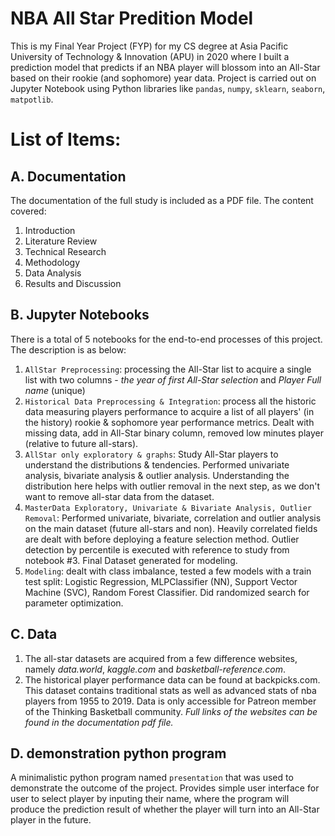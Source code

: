 # NBA All Star Predition Model
This is my Final Year Project (FYP) for my CS degree at Asia Pacific University of Technology & Innovation (APU) in 2020 where I built a prediction model that predicts if an NBA player will blossom into an All-Star based on their rookie (and sophomore) year data. Project is carried out on Jupyter Notebook using Python libraries like `pandas`, `numpy`, `sklearn`, `seaborn`, `matpotlib`.


# List of Items:
## A. Documentation
The documentation of the full study is included as a PDF file. The content covered:
1. Introduction
2. Literature Review
3. Technical Research
4. Methodology  
5. Data Analysis
6. Results and Discussion

## B. Jupyter Notebooks
There is a total of 5 notebooks for the end-to-end processes of this project. The description is as below:
1. `AllStar Preprocessing`: processing the All-Star list to acquire a single list with two columns - _the year of first All-Star selection_ and _Player Full name_ (unique)
2. `Historical Data Preprocessing & Integration`: process all the historic data measuring players performance to acquire a list of all players' (in the history) rookie & sophomore year performance metrics. Dealt with missing data, add in All-Star binary column, removed low minutes player (relative to future all-stars).
3. `AllStar only exploratory & graphs`: Study All-Star players to understand the distributions & tendencies. Performed univariate analysis, bivariate analysis & outlier analysis. Understanding the distribution here helps with outlier removal in the next step, as we don't want to remove all-star data from the dataset.
4. `MasterData Exploratory, Univariate & Bivariate Analysis, Outlier Removal`: Performed univariate, bivariate, correlation and outlier analysis on the main dataset (future all-stars and non). Heavily correlated fields are dealt with before deploying a feature selection method. Outlier detection by percentile is executed with reference to study from notebook #3. Final Dataset generated for modeling.
5. `Modeling`: dealt with class imbalance, tested a few models with a train test split: Logistic Regression, MLPClassifier (NN), Support Vector Machine (SVC), Random Forest Classifier. Did randomized search for parameter optimization.

## C. Data
1. The all-star datasets are acquired from a few difference websites, namely _data.world_, _kaggle.com_ and _basketball-reference.com_. 
2. The historical player performance data can be found at backpicks.com. This dataset contains traditional stats as well as advanced stats of nba players from 1955 to 2019. Data is only accessible for Patreon member of the Thinking Basketball community.
_Full links of the websites can be found in the documentation pdf file._

## D. demonstration python program
A minimalistic python program named `presentation` that was used to demonstrate the outcome of the project. Provides simple user interface for user to select player by inputing their name, where the program will produce the prediction result of whether the player will turn into an All-Star player in the future.
